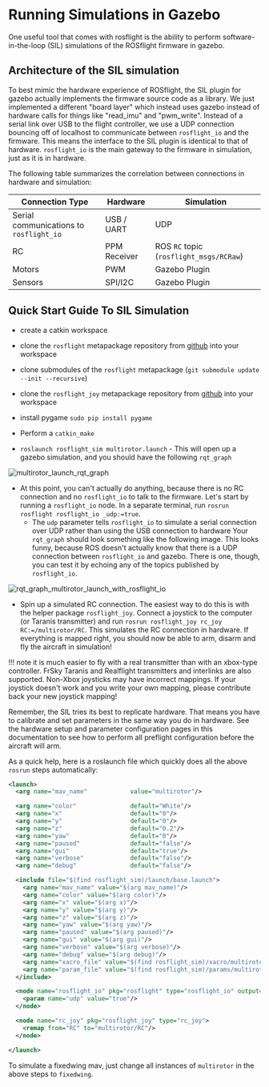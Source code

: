 # Running Simulations in Gazebo

One useful tool that comes with rosflight is the ability to perform software-in-the-loop (SIL) simulations of the ROSflight firmware in gazebo.

## Architecture of the SIL simulation

To best mimic the hardware experience of ROSflight, the SIL plugin for gazebo actually implements the firmware source code as a library.  We just implemented a different "board layer" which instead uses gazebo instead of hardware calls for things like "read_imu" and "pwm_write".  Instead of a serial link over USB to the flight controller, we use a UDP connection bouncing off of localhost to communicate between `rosflight_io` and the firmware.  This means the interface to the SIL plugin is identical to that of hardware.  `rosflight_io` is the main gateway to the firmware in simulation, just as it is in hardware.

The following table summarizes the correlation between connections in hardware and simulation:

| Connection Type                         | Hardware     | Simulation                              |
|-----------------------------------------|--------------|-----------------------------------------|
| Serial communications to `rosflight_io` | USB / UART   | UDP                                     |
| RC                                      | PPM Receiver | ROS `RC` topic (`rosflight_msgs/RCRaw`) |
| Motors                                  | PWM          | Gazebo Plugin                           |
| Sensors                                 | SPI/I2C      | Gazebo Plugin                           |

## Quick Start Guide To SIL Simulation

* create a catkin workspace

* clone the `rosflight` metapackage repository from [github](https://github.com/rosflight/rosflight) into your workspace

* clone submodules of the `rosflight` metapackage (``` git submodule update --init --recursive ```)

* clone the `rosflight_joy` metapackage repository from [github](https://github.com/rosflight/rosflight_joy) into your workspace

* install pygame `sudo pip install pygame`

* Perform a `catkin_make`

* `roslaunch rosflight_sim multirotor.launch` - This will open up a gazebo simulation, and you should have the following `rqt_graph`

![multirotor_launch_rqt_graph](images/rqt_graph_multirotor_launch.png)

* At this point, you can't actually do anything, because there is no RC connection and no `rosflight_io` to talk to the firmware.  Let's start by running a `rosflight_io` node.  In a separate terminal, run `rosrun rosflight rosflight_io _udp:=true`.
    * The `udp` parameter tells `rosflight_io` to simulate a serial connection over UDP rather than using the USB connection to hardware
Your `rqt_graph` should look something like the following image. This looks funny, because ROS doesn't actually know that there is a UDP connection between `rosflight_io` and gazebo.  There is one, though, you can test it by echoing any of the topics published by `rosflight_io`.

![rqt_graph_multirotor_launch_with_rosflight_io](images/rqt_graph_multirotor_launch_with_rosflight_io.png)



* Spin up a simulated RC connection.   The easiest way to do this is with the helper package `rosflight_joy`.  Connect a joystick to the computer (or Taranis transmitter) and run `rosrun rosflight_joy rc_joy RC:=/multirotor/RC`.  This simulates the RC connection in hardware.  If everything is mapped right, you should now be able to arm, disarm and fly the aircraft in simulation!

!!! note
    it is much easier to fly with a real transmitter than with an xbox-type controller.  FrSky Taranis and Realflight transmitters and interlinks are also supported.  Non-Xbox joysticks may have incorrect mappings.  If your joystick doesn't work and you write your own mapping, please contribute back your new joystick mapping!

Remember, the SIL tries its best to replicate hardware.  That means you have to calibrate and set parameters in the same way you do in hardware.  See the hardware setup and parameter configuration pages in this documentation to see how to perform all preflight configuration before the aircraft will arm.

As a quick help, here is a roslaunch file which quickly does all the above `rosrun` steps automatically:

``` xml
<launch>
  <arg name="mav_name"            value="multirotor"/>

  <arg name="color"               default="White"/>
  <arg name="x"                   default="0"/>
  <arg name="y"                   default="0"/>
  <arg name="z"                   default="0.2"/>
  <arg name="yaw"                 default="0"/>
  <arg name="paused"              default="false"/>
  <arg name="gui"                 default="true"/>
  <arg name="verbose"             default="false"/>
  <arg name="debug"               default="false"/>

  <include file="$(find rosflight_sim)/launch/base.launch">
    <arg name="mav_name" value="$(arg mav_name)"/>
    <arg name="color" value="$(arg color)"/>
    <arg name="x" value="$(arg x)"/>
    <arg name="y" value="$(arg y)"/>
    <arg name="z" value="$(arg z)"/>
    <arg name="yaw" value="$(arg yaw)"/>
    <arg name="paused" value="$(arg paused)"/>
    <arg name="gui" value="$(arg gui)"/>
    <arg name="verbose" value="$(arg verbose)"/>
    <arg name="debug" value="$(arg debug)"/>
    <arg name="xacro_file" value="$(find rosflight_sim)/xacro/multirotor.urdf.xacro"/>
    <arg name="param_file" value="$(find rosflight_sim)/params/multirotor.yaml"/>
  </include>

  <node name="rosflight_io" pkg="rosflight" type="rosflight_io" output="screen">
    <param name="udp" value="true"/>
  </node>

  <node name="rc_joy" pkg="rosflight_joy" type="rc_joy">
    <remap from="RC" to="multirotor/RC"/>
  </node>

</launch>
```

To simulate a fixedwing mav, just change all instances of `multirotor` in the above steps to `fixedwing`.
